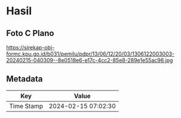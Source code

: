 # Hasil

## Foto C Plano

https://sirekap-obj-formc.kpu.go.id/b031/pemilu/pdpr/13/06/12/20/03/1306122003003-20240215-040309--8e0518e6-e17c-4cc2-85e8-289e1e55ac96.jpg


## Metadata

| Key        | Value               |
| ---------- | ------------------- |
| Time Stamp | 2024-02-15 07:02:30 |




